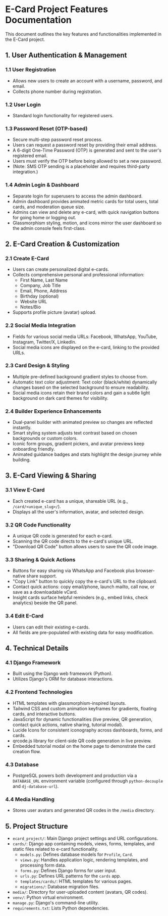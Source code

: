 # E-Card Project Features Documentation

This document outlines the key features and functionalities implemented in the E-Card project.

## 1. User Authentication & Management

### 1.1 User Registration
- Allows new users to create an account with a username, password, and email.
- Collects phone number during registration.

### 1.2 User Login
- Standard login functionality for registered users.

### 1.3 Password Reset (OTP-based)
- Secure multi-step password reset process.
- Users can request a password reset by providing their email address.
- A 6-digit One-Time Password (OTP) is generated and sent to the user's registered email.
- Users must verify the OTP before being allowed to set a new password.
- (Note: SMS OTP sending is a placeholder and requires third-party integration.)

### 1.4 Admin Login & Dashboard
- Separate login for superusers to access the admin dashboard.
- Admin dashboard provides animated metric cards for total users, total cards, and moderation queue size.
- Admins can view and delete any e-card, with quick navigation buttons for going home or logging out.
- Glassmorphism styling, motion, and icons mirror the user dashboard so the admin console feels first-class.

## 2. E-Card Creation & Customization

### 2.1 Create E-Card
- Users can create personalized digital e-cards.
- Collects comprehensive personal and professional information:
    - First Name, Last Name
    - Company, Job Title
    - Email, Phone, Address
    - Birthday (optional)
    - Website URL
    - Notes/Bio
- Supports profile picture (avatar) upload.

### 2.2 Social Media Integration
- Fields for various social media URLs: Facebook, WhatsApp, YouTube, Instagram, Twitter/X, LinkedIn.
- Social media icons are displayed on the e-card, linking to the provided URLs.

### 2.3 Card Design & Styling
- Multiple pre-defined background gradient styles to choose from.
- Automatic text color adjustment: Text color (black/white) dynamically changes based on the selected background to ensure readability.
- Social media icons retain their brand colors and gain a subtle light background on dark card themes for visibility.

### 2.4 Builder Experience Enhancements
- Dual-panel builder with animated preview so changes are reflected instantly.
- Smart styling system adjusts text contrast based on chosen backgrounds or custom colors.
- Iconic form groups, gradient pickers, and avatar previews keep onboarding friendly.
- Animated guidance badges and stats highlight the design journey while building.

## 3. E-Card Viewing & Sharing

### 3.1 View E-Card
- Each created e-card has a unique, shareable URL (e.g., `/card/<unique_slug>/`).
- Displays all the user's information, avatar, and selected design.

### 3.2 QR Code Functionality
- A unique QR code is generated for each e-card.
- Scanning the QR code directs to the e-card's unique URL.
- "Download QR Code" button allows users to save the QR code image.

### 3.3 Sharing & Quick Actions
- Buttons for easy sharing via WhatsApp and Facebook plus browser-native share support.
- "Copy Link" button to quickly copy the e-card's URL to the clipboard.
- Contact quick actions: copy email/phone, launch mailto, call now, or save as a downloadable vCard.
- Insight cards surface helpful reminders (e.g., embed links, check analytics) beside the QR panel.

### 3.4 Edit E-Card
- Users can edit their existing e-cards.
- All fields are pre-populated with existing data for easy modification.

## 4. Technical Details

### 4.1 Django Framework
- Built using the Django web framework (Python).
- Utilizes Django's ORM for database interactions.

### 4.2 Frontend Technologies
- HTML templates with glassmorphism-inspired layouts.
- Tailwind CSS and custom animation keyframes for gradients, floating cards, and interactive buttons.
- JavaScript for dynamic functionalities (live preview, QR generation, contact quick actions, native sharing, tutorial modal).
- Lucide Icons for consistent iconography across dashboards, forms, and cards.
- qrcode.js library for client-side QR code generation in live preview.
- Embedded tutorial modal on the home page to demonstrate the card creation flow.

### 4.3 Database
- PostgreSQL powers both development and production via a `DATABASE_URL` environment variable (configured through `python-decouple` and `dj-database-url`).

### 4.4 Media Handling
- Stores user avatars and generated QR codes in the `/media` directory.

## 5. Project Structure

- `ecard_project/`: Main Django project settings and URL configurations.
- `cards/`: Django app containing models, views, forms, templates, and static files related to e-card functionality.
    - `models.py`: Defines database models for `Profile`, `Card`.
    - `views.py`: Handles application logic, rendering templates, and processing form data.
    - `forms.py`: Defines Django forms for user input.
    - `urls.py`: Defines URL patterns for the `cards` app.
    - `templates/cards/`: HTML templates for various pages.
    - `migrations/`: Database migration files.
- `media/`: Directory for user-uploaded content (avatars, QR codes).
- `venv/`: Python virtual environment.
- `manage.py`: Django's command-line utility.
- `requirements.txt`: Lists Python dependencies.
